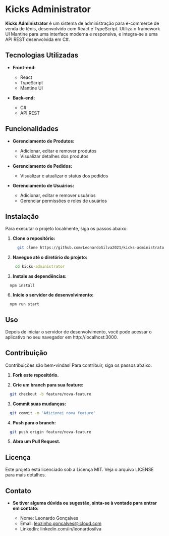 # Kicks Administrator

**Kicks Administrator** é um sistema de administração para e-commerce de venda de tênis, desenvolvido com React e TypeScript. Utiliza o framework UI Mantine para uma interface moderna e responsiva, e integra-se a uma API REST desenvolvida em C#.

## Tecnologias Utilizadas

- **Front-end:**
  - React
  - TypeScript
  - Mantine UI

- **Back-end:**
  - C#
  - API REST

## Funcionalidades

- **Gerenciamento de Produtos:**
  - Adicionar, editar e remover produtos
  - Visualizar detalhes dos produtos

- **Gerenciamento de Pedidos:**
  - Visualizar e atualizar o status dos pedidos

- **Gerenciamento de Usuários:**
  - Adicionar, editar e remover usuários
  - Gerenciar permissões e roles de usuários

## Instalação
Para executar o projeto localmente, siga os passos abaixo:

1. **Clone o repositório:**
   ```bash
     git clone https://github.com/LeonardoSilva2021/kicks-administrator.git
   ```
   
2. **Navegue até o diretório do projeto:**
   ```bat
    cd kicks-administrator
   ```

4. **Instale as dependências:**
  ```properties
    npm install
  ```

6. **Inicie o servidor de desenvolvimento:**
  ```properties
    npm run start
  ```

## Uso

Depois de iniciar o servidor de desenvolvimento, você pode acessar o aplicativo no seu navegador em http://localhost:3000.

## Contribuição

Contribuições são bem-vindas! Para contribuir, siga os passos abaixo:

1. **Fork este repositório.**

2. **Crie um branch para sua feature:**
  ```bash
    git checkout -b feature/nova-feature
  ```

3. **Commit suas mudanças:**
  ```bash
    git commit -m 'Adicionei nova feature'
  ```

4. **Push para o branch:**
  ```bash
    git push origin feature/nova-feature
  ```

5. **Abra um Pull Request.**

## Licença

Este projeto está licenciado sob a Licença MIT. Veja o arquivo LICENSE para mais detalhes.

## Contato

- **Se tiver alguma dúvida ou sugestão, sinta-se à vontade para entrar em contato:**

  - Nome: Leonardo Gonçalves
  - Email: leozinho.goncalves@icloud.com
  - LinkedIn: linkedin.com/in/leonardosilva
